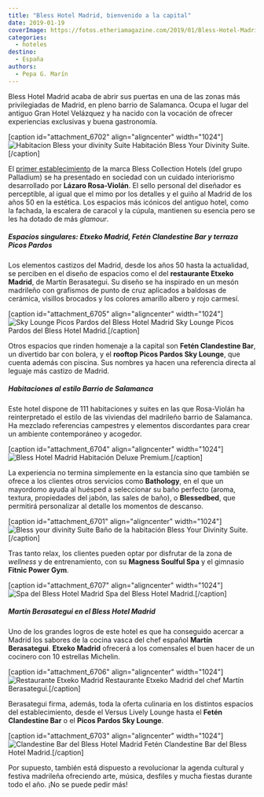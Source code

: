 ```yaml
---
title: "Bless Hotel Madrid, bienvenido a la capital"
date: 2019-01-19
coverImage: https://fotos.etheriamagazine.com/2019/01/Bless-Hotel-Madrid-divinity-suite2.jpg
categories: 
  - hoteles
destino: 
  - España
authors: 
  - Pepa G. Marín
---
```


Bless Hotel Madrid acaba de abrir sus puertas en una de las zonas más privilegiadas de Madrid, en pleno barrio de Salamanca. Ocupa el lugar del antiguo Gran Hotel Velázquez y ha nacido con la vocación de ofrecer experiencias exclusivas y buena gastronomía.

\[caption id="attachment\_6702" align="aligncenter" width="1024"\]![Habitacion Bless your divinity Suite](https://fotos.etheriamagazine.com/2019/01/Bless-Hotel-Madrid-divinity-suite2.jpg "Habitación Bless your divinity Suite.") Habitación Bless Your Divinity Suite.\[/caption\]

El [primer establecimiento](https://www.blesscollectionhotels.com/es/madrid/bless-hotel-madrid) de la marca Bless Collection Hotels (del grupo Palladium) se ha presentado en sociedad con un cuidado interiorismo desarrollado por **Lázaro Rosa-Violán**. El sello personal del diseñador es perceptible, al igual que el mimo por los detalles y el guiño al Madrid de los años 50 en la estética. Los espacios más icónicos del antiguo hotel, como la fachada, la escalera de caracol y la cúpula, mantienen su esencia pero se les ha dotado de más _glamour_.

##### Espacios singulares: Etxeko Madrid, Fetén Clandestine Bar y terraza Picos Pardos

Los elementos castizos del Madrid, desde los años 50 hasta la actualidad, se perciben en el diseño de espacios como el del **restaurante Etxeko Madrid**, de Martín Berasategui. Su diseño se ha inspirado en un mesón madrileño con grafismos de punto de cruz aplicados a baldosas de cerámica, visillos brocados y los colores amarillo albero y rojo carmesí.

\[caption id="attachment\_6705" align="aligncenter" width="1024"\]![Sky Lounge Picos Pardos del Bless Hotel Madrid](https://fotos.etheriamagazine.com/2019/01/Bless-Hotel-Madrid-Picos-Pardos-Sky-Lounge.jpg "Sky Lounge Picos Pardos del Bless Hotel Madrid.") Sky Lounge Picos Pardos del Bless Hotel Madrid.\[/caption\]

Otros espacios que rinden homenaje a la capital son **Fetén Clandestine Bar**, un divertido bar con bolera, y el **rooftop Picos Pardos Sky Lounge**, que cuenta además con piscina. Sus nombres ya hacen una referencia directa al leguaje más castizo de Madrid.

##### Habitaciones al estilo Barrio de Salamanca

Este hotel dispone de 111 habitaciones y suites en las que Rosa-Violán ha reinterpretado el estilo de las viviendas del madrileño barrio de Salamanca. Ha mezclado referencias campestres y elementos discordantes para crear un ambiente contemporáneo y acogedor.

\[caption id="attachment\_6704" align="aligncenter" width="1024"\]![Bless Hotel Madrid](https://fotos.etheriamagazine.com/2019/01/Bless-Hotel-Madrid-Habitacion-Deluxe-Premium.jpg "Habitación Deluxe Premium.") Habitación Deluxe Premium.\[/caption\]

La experiencia no termina simplemente en la estancia sino que también se ofrece a los clientes otros servicios como **Bathology**, en el que un mayordomo ayuda al huésped a seleccionar su baño perfecto (aroma, textura, propiedades del jabón, las sales de baño), o **Blessedbed**, que permitirá personalizar al detalle los momentos de descanso.

\[caption id="attachment\_6701" align="aligncenter" width="1024"\]![Bless your divinity Suite](https://fotos.etheriamagazine.com/2019/01/Bless-Hotel-Madrid-divinity-suite.jpg "Baño de la Habitación Bless your divinity Suite.") Baño de la habitación Bless Your Divinity Suite.\[/caption\]

Tras tanto relax, los clientes pueden optar por disfrutar de la zona de _wellness_ y de entrenamiento, con su **Magness Soulful Spa** y el gimnasio **Fitnic Power Gym**.

\[caption id="attachment\_6707" align="aligncenter" width="1024"\]![Spa del Bless Hotel Madrid](https://fotos.etheriamagazine.com/2019/01/Bless-Hotel-Madrid-spa.jpg "Spa del Bless Hotel Madrid.") Spa del Bless Hotel Madrid.\[/caption\]

##### Martín Berasategui en el Bless Hotel Madrid

Uno de los grandes logros de este hotel es que ha conseguido acercar a Madrid los sabores de la cocina vasca del chef español **Martín Berasategui**. **Etxeko Madrid** ofrecerá a los comensales el buen hacer de un cocinero con 10 estrellas Michelin.

\[caption id="attachment\_6706" align="aligncenter" width="1024"\]![Restaurante Etxeko Madrid](https://fotos.etheriamagazine.com/2019/01/Bless-Hotel-Madrid-Restaurante-etxeko.jpg "Restaurante Etxeko Madrid del chef Martín Berasategui.") Restaurante Etxeko Madrid del chef Martín Berasategui.\[/caption\]

Berasategui firma, además, toda la oferta culinaria en los distintos espacios del establecimiento, desde el Versus Lively Lounge hasta el **Fetén Clandestine Bar** o el **Picos Pardos Sky Lounge**.

\[caption id="attachment\_6703" align="aligncenter" width="1024"\]![Clandestine Bar del Bless Hotel Madrid](https://fotos.etheriamagazine.com/2019/01/Bless-Hotel-Madrid-Feten-Clandestine-Bar.jpg "Fetén Clandestine Bar del Bless Hotel Madrid.") Fetén Clandestine Bar del Bless Hotel Madrid.\[/caption\]

Por supuesto, también está dispuesto a revolucionar la agenda cultural y festiva madrileña ofreciendo arte, música, desfiles y mucha fiestas durante todo el año. ¡No se puede pedir más!
